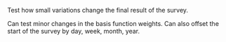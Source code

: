 
Test how small variations change the final result of the survey.

Can test minor changes in the basis function weights. Can also offset the start of the survey by day, week, month, year.

